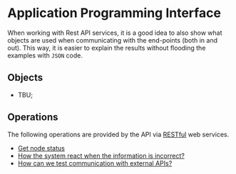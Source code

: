 # Application Programming Interface

When working with Rest API services, it is a good idea to also show what
objects are used when communicating with the end-points (both in and out).
This way, it is easier to explain the results without flooding the
examples with `JSON` code.

## Objects

* TBU;

## Operations

The following operations are provided by the API via
[RESTful](https://wn.wikipedia.org/wiki/Representational_state_transfer)
web services.

* [Get node status](GetStatus.md "c:run")
* [How the system react when the information is incorrect?](MissingFields.md "c:run")
* [How can we test communication with external APIs?](ConnectExternal.md "c:run")
